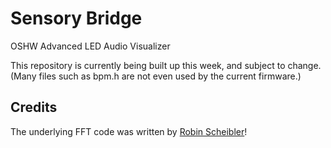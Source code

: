 # Sensory Bridge
OSHW Advanced LED Audio Visualizer

This repository is currently being built up this week, and subject to change. (Many files such as bpm.h are not even used by the current firmware.)

## Credits

The underlying FFT code was written by [Robin Scheibler](http://www.robinscheibler.org)!
